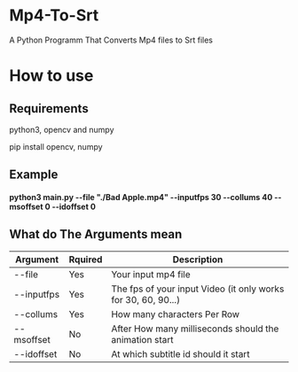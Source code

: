 # Mp4-To-Srt
A Python Programm That Converts Mp4 files to Srt files

# How to use

## Requirements

python3, opencv and numpy

pip install opencv, numpy

## Example

#### python3 main.py --file "./Bad Apple.mp4" --inputfps 30 --collums 40 --msoffset 0 --idoffset 0

## What do The Arguments mean

|Argument|Rquired|Description|
|----|-----|-------|
|--file|Yes|Your input mp4 file|
|--inputfps|Yes|The fps of your input Video (it only works for 30, 60, 90...)|
|--collums|Yes|How many characters Per Row|
|--msoffset|No|After How many milliseconds should the animation start|
|--idoffset|No|At which subtitle id should it start|
